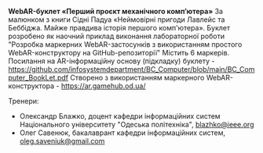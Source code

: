 **WebAR-буклет «Перший проєкт механічного комп’ютера»**
За малюнком з книги Сідні Падуа 
«Неймовірні пригоди Лавлейс та Беббіджа. 
Майже правдива історія першого комп'ютера».
Буклет розробено як наочний приклад виконання лабораторної роботи 
"Розробка маркерних WebAR-застосунків з використанням простого WebAR-конструктору на GitHub-репозиторії"
Містить 6 маркерів.
Посилання на AR-інформаційну основу (підкладку) буклету - https://github.com/infosystemdepartment/BC_Computer/blob/main/BC_Computer_BookLet.pdf
Створено з використанням маркерного WebAR-конструктора - https://ar.gamehub.od.ua/

Тренери: 
- Олександр Блажко, доцент кафедри інформаційних систем Національного університету "Одеська політехніка", blazhko@ieee.org
- Олег Савенюк, бакалаврант кафедри інформаційних систем, oleg.saveniuk@gmail.com

